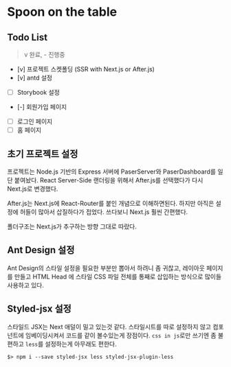 # Spoon on the table

## Todo List

> v 완료, - 진행중

- [v] 프로젝트 스켓폴딩 (SSR with Next.js or After.js)
- [v] antd 설정
- [ ] Storybook 설정
- [-] 회원가입 페이지
- [ ] 로그인 페이지
- [ ] 홈 페이지

## 초기 프로젝트 설정

프로젝트는 Node.js 기반의 Express 서버에 PaserServer와 PaserDashboard를 일단 붙여놨다.
React Server-Side 랜더링을 위해서 After.js를 선택했다가 다시 Next.js로 변경했다.

After.js는 Next.js에 React-Router를 붙인 개념으로 이해하면된다. 하지만 아직은 설정에 허들이 많아서 삽질하다가 접었다.
쓰다보니 Next.js 훨씬 간편했다.

폴더구조는 Next.js가 추구하는 방향 그대로 따랐다.

## Ant Design 설정

Ant Design의 스타일 설정을 필요한 부분만 뽑아서 하려니 좀 귀찮고, 레이아웃 페이지를 만들고 HTML Head 에 스타일 CSS 파일 전체를 통째로 삽입하는 방식으로 많이들 사용하고 있다.



## Styled-jsx 설정

스타일드 JSX는 Next 애덜이 밀고 있는것 같다. 스타일시트를 따로 설정하지 않고 컴포넌트에 임베이딩시켜서 코드를 같이 볼수있는게 장점이다. `css in js`로만 쓰기엔 좀 불편하고 `less`를 설정하는게 아무래도 편한다.

```$> npm i --save styled-jsx less styled-jsx-plugin-less```

